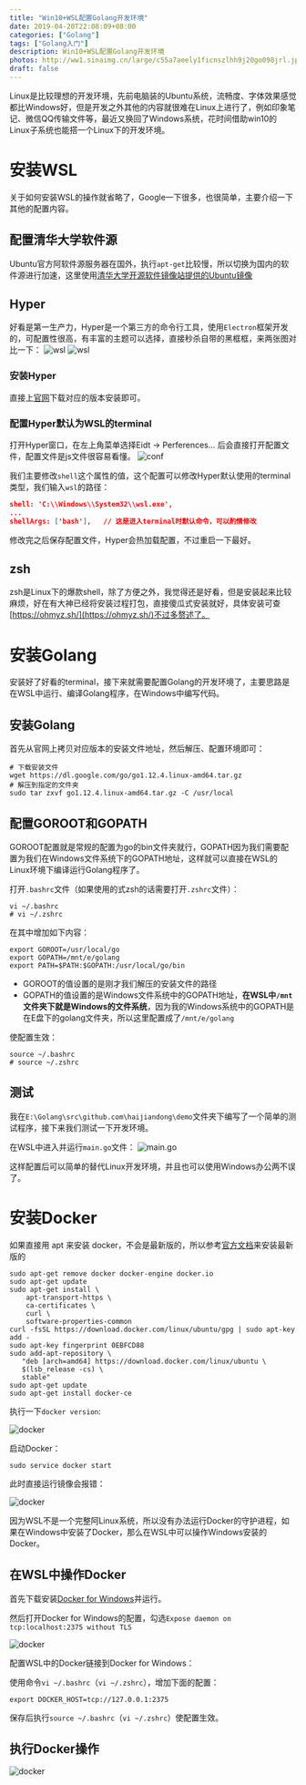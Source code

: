 ```yaml
---
title: "Win10+WSL配置Golang开发环境"
date: 2019-04-20T22:08:09+08:00
categories: ["Golang"]
tags: ["Golang入门"]
description: Win10+WSL配置Golang开发环境
photos: http://ww1.sinaimg.cn/large/c55a7aeely1ficnszlhh9j20go098jrl.jpg
draft: false
---
```


Linux是比较理想的开发环境，先前电脑装的Ubuntu系统，流畅度、字体效果感觉都比Windows好，但是开发之外其他的内容就很难在Linux上进行了，例如印象笔记、微信QQ传输文件等，最近又换回了Windows系统，花时间借助win10的Linux子系统也能搭一个Linux下的开发环境。

# 安装WSL

关于如何安装WSL的操作就省略了，Google一下很多，也很简单，主要介绍一下其他的配置内容。

## 配置清华大学软件源

Ubuntu官方阿软件源服务器在国外，执行`apt-get`比较慢，所以切换为国内的软件源进行加速，这里使用[清华大学开源软件镜像站提供的Ubuntu镜像](https://mirror.tuna.tsinghua.edu.cn/help/ubuntu/)

## Hyper

好看是第一生产力，Hyper是一个第三方的命令行工具，使用`Electron`框架开发的，可配置性很高，有丰富的主题可以选择，直接秒杀自带的黑框框，来两张图对比一下：
![wsl](/image/Snipaste_2019-04-20_22-22-46.png)
![wsl](/image/Snipaste_2019-04-20_22-25-30.png)

### 安装Hyper

直接上[官网](https://hyper.is/)下载对应的版本安装即可。

### 配置Hyper默认为WSL的terminal

打开Hyper窗口，在左上角菜单选择Eidt -> Perferences... 后会直接打开配置文件，配置文件是js文件很容易看懂。
![conf](/image/Snipaste_2019-04-20_22-28-35.png)

我们主要修改`shell`这个属性的值，这个配置可以修改Hyper默认使用的terminal类型，我们输入`wsl`的路径：

```json
shell: 'C:\\Windows\\System32\\wsl.exe',
...
shellArgs: ['bash'],   // 这是进入terminal时默认命令，可以酌情修改
```

修改完之后保存配置文件，Hyper会热加载配置，不过重启一下最好。

## zsh

zsh是Linux下的爆款shell，除了方便之外，我觉得还是好看，但是安装起来比较麻烦，好在有大神已经将安装过程打包，直接傻瓜式安装就好，具体安装可查[https://ohmyz.sh/](https://ohmyz.sh/)不过多赘述了。

# 安装Golang

安装好了好看的terminal，接下来就需要配置Golang的开发环境了，主要思路是在WSL中运行、编译Golang程序，在Windows中编写代码。

## 安装Golang

首先从官网上拷贝对应版本的安装文件地址，然后解压、配置环境即可：

```shell
# 下载安装文件
wget https://dl.google.com/go/go1.12.4.linux-amd64.tar.gz
# 解压到指定的文件夹
sudo tar zxvf go1.12.4.linux-amd64.tar.gz -C /usr/local
```

## 配置GOROOT和GOPATH

GOROOT配置就是常规的配置为go的bin文件夹就行，GOPATH因为我们需要配置为我们在Windows文件系统下的GOPATH地址，这样就可以直接在WSL的Linux环境下编译运行Golang程序了。

打开`.bashrc`文件（如果使用的式zsh的话需要打开`.zshrc`文件）：

```shell
vi ~/.bashrc
# vi ~/.zshrc
```

在其中增加如下内容：

```shell
export GOROOT=/usr/local/go
export GOPATH=/mnt/e/golang
export PATH=$PATH:$GOPATH:/usr/local/go/bin
```

- GOROOT的值设置的是刚才我们解压的安装文件的路径
- GOPATH的值设置的是Windows文件系统中的GOPATH地址，**在WSL中`/mnt`文件夹下就是Windows的文件系统**，因为我的Windows系统中的GOPATH是在E盘下的golang文件夹，所以这里配置成了`/mnt/e/golang`

使配置生效：

```shell
source ~/.bashrc
# source ~/.zshrc
```

## 测试

我在`E:\Golang\src\github.com\haijiandong\demo`文件夹下编写了一个简单的测试程序，接下来我们测试一下开发环境。

在WSL中进入并运行`main.go`文件：
![main.go](/image/Snipaste_2019-04-20_23-15-24.png)

这样配置后可以简单的替代Linux开发环境，并且也可以使用Windows办公两不误了。


# 安装Docker

如果直接用 apt 来安装 docker，不会是最新版的，所以参考[官方文档](https://docs.docker.com/install/linux/docker-ce/ubuntu/)来安装最新版的

```shell
sudo apt-get remove docker docker-engine docker.io
sudo apt-get update
sudo apt-get install \
    apt-transport-https \
    ca-certificates \
    curl \
    software-properties-common
curl -fsSL https://download.docker.com/linux/ubuntu/gpg | sudo apt-key add -
sudo apt-key fingerprint 0EBFCD88
sudo add-apt-repository \
   "deb [arch=amd64] https://download.docker.com/linux/ubuntu \
   $(lsb_release -cs) \
   stable"
sudo apt-get update
sudo apt-get install docker-ce
```

执行一下`docker version`:

![docker](/image/wx_2019164102.png)

启动Docker：

```shell
sudo service docker start
```

此时直接运行镜像会报错：

![docker](/image/wx_20190420165031.png)

因为WSL不是一个完整阿Linux系统，所以没有办法运行Docker的守护进程，如果在Windows中安装了Docker，那么在WSL中可以操作Windows安装的Docker。

## 在WSL中操作Docker

首先下载安装[Docker for Windows](https://hub.docker.com/editions/community/docker-ce-desktop-windows)并运行。

然后打开Docker for Windows的配置，勾选`Expose daemon on tcp:localhost:2375 without TLS`

![docker](/image/wx_20190420165951.png)


配置WSL中的Docker链接到Docker for Windows：

使用命令`vi ~/.bashrc`（`vi ~/.zshrc`），增加下面的配置：

```shell
export DOCKER_HOST=tcp://127.0.0.1:2375
```

保存后执行`source ~/.bashrc`（`vi ~/.zshrc`）使配置生效。

## 执行Docker操作

![docker](/image/wx_20190420173017.png)

